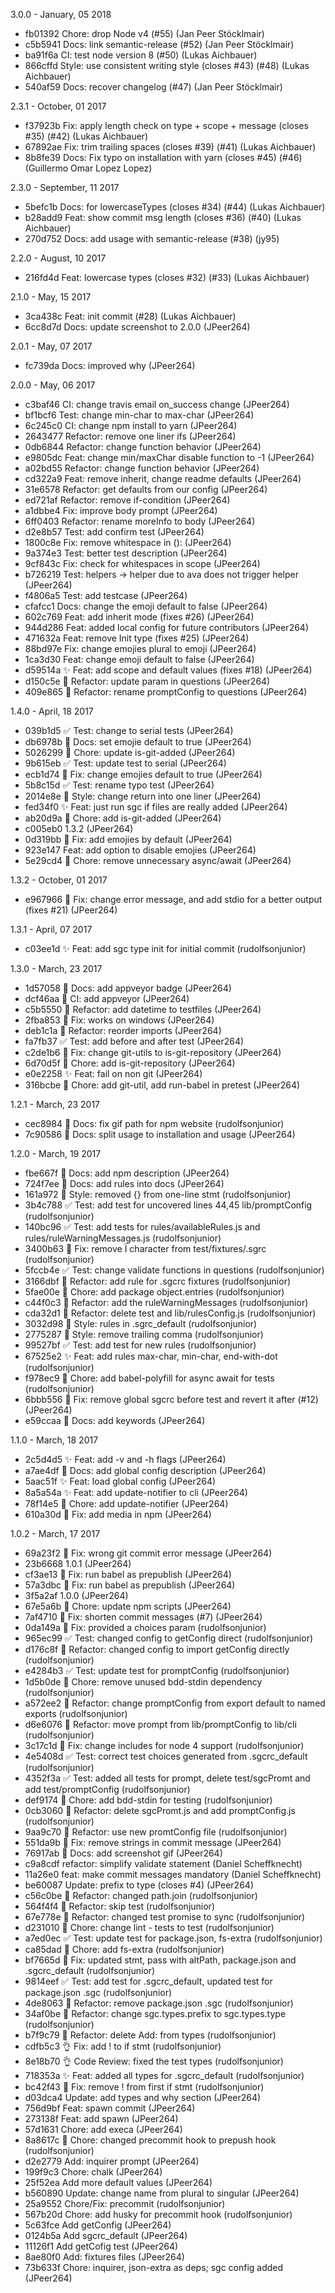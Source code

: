 3.0.0 - January, 05 2018

* fb01392 Chore: drop Node v4 (#55) (Jan Peer Stöcklmair)
* c5b5941 Docs: link semantic-release (#52) (Jan Peer Stöcklmair)
* ba91f6a CI: test node version 8 (#50) (Lukas Aichbauer)
* 866cffd Style: use consistent writing style (closes #43) (#48) (Lukas Aichbauer)
* 540af59 Docs: recover changelog (#47) (Jan Peer Stöcklmair)

2.3.1 - October, 01 2017

 * f37923b Fix: apply length check on type + scope + message (closes #35) (#42) (Lukas Aichbauer)
 * 67892ae Fix: trim trailing spaces (closes #39) (#41) (Lukas Aichbauer)
 * 8b8fe39 Docs: Fix typo on installation with yarn (closes #45) (#46) (Guillermo Omar Lopez Lopez)

2.3.0 - September, 11 2017

 * 5befc1b Docs: for lowercaseTypes (closes #34) (#44) (Lukas Aichbauer)
 * b28add9 Feat: show commit msg length (closes #36) (#40) (Lukas Aichbauer)
 * 270d752 Docs: add usage with semantic-release (#38) (jy95)

2.2.0 - August, 10 2017

 * 216fd4d Feat: lowercase types (closes #32) (#33) (Lukas Aichbauer)

2.1.0 - May, 15 2017

 * 3ca438c Feat: init commit (#28) (Lukas Aichbauer)
 * 6cc8d7d Docs: update screenshot to 2.0.0 (JPeer264)

2.0.1 - May, 07 2017

 * fc739da Docs: improved why (JPeer264)

2.0.0 - May, 06 2017

 * c3baf46 CI: change travis email on_success change (JPeer264)
 * bf1bcf6 Test: change min-char to max-char (JPeer264)
 * 6c245c0 CI: change npm install to yarn (JPeer264)
 * 2643477 Refactor: remove one liner ifs (JPeer264)
 * 0db6844 Refactor: change function behavior (JPeer264)
 * e9805dc Feat: change min/maxChar disable function to -1 (JPeer264)
 * a02bd55 Refactor: change function behavior (JPeer264)
 * cd322a9 Feat: remove inherit, change readme defaults (JPeer264)
 * 31e6578 Refactor: get defaults from our config (JPeer264)
 * ed721af Refactor: remove if-condition (JPeer264)
 * a1dbbe4 Fix: improve body prompt (JPeer264)
 * 6ff0403 Refactor: rename moreInfo to body (JPeer264)
 * d2e8b57 Test: add confirm test (JPeer264)
 * 1800c8e Fix: remove whitespace in <Type>(<scope>): (JPeer264)
 * 9a374e3 Test: better test description (JPeer264)
 * 9cf843c Fix: check for whitespaces in scope (JPeer264)
 * b726219 Test: helpers -> helper due to ava does not trigger helper (JPeer264)
 * f4806a5 Test: add testcase (JPeer264)
 * cfafcc1 Docs: change the emoji default to false (JPeer264)
 * 602c769 Feat: add inherit mode (fixes #26) (JPeer264)
 * 944d286 Feat: added local config for future contributors (JPeer264)
 * 471632a Feat: remove Init type (fixes #25) (JPeer264)
 * 88bd97e Fix: change emojies plural to emoji (JPeer264)
 * 1ca3d30 Feat: change emoji default to false (JPeer264)
 * d59514a :sparkles: Feat: add scope and default values (fixes #18) (JPeer264)
 * d150c5e :hammer: Refactor: update param in questions (JPeer264)
 * 409e865 :hammer: Refactor: rename promptConfig to questions (JPeer264)

1.4.0 - April, 18 2017

 * 039b1d5 :white_check_mark: Test: change to serial tests (JPeer264)
 * db6978b :memo: Docs: set emojie default to true (JPeer264)
 * 5026299 :wrench: Chore: update is-git-added (JPeer264)
 * 9b615eb :white_check_mark: Test: update test to serial (JPeer264)
 * ecb1d74 :bug: Fix: change emojies default to true (JPeer264)
 * 5b8c15d :white_check_mark: Test: rename typo test (JPeer264)
 * 2014e8e :art: Style: change return into one liner (JPeer264)
 * fed34f0 :sparkles: Feat: just run sgc if files are really added (JPeer264)
 * ab20d9a :wrench: Chore: add is-git-added (JPeer264)
 * c005eb0 1.3.2 (JPeer264)
 * 0d319bb :bug: Fix: add emojies by default (JPeer264)
 * 923e147 Feat: add option to disable emojies (JPeer264)
 * 5e29cd4 :wrench: Chore: remove unnecessary async/await (JPeer264)

1.3.2 - October, 01 2017

 * e967966 :bug: Fix: change error message, and add stdio for a better output (fixes #21) (JPeer264)

1.3.1 - April, 07 2017

 * c03ee1d :sparkles: Feat: add sgc type init for initial commit (rudolfsonjunior)

1.3.0 - March, 23 2017

 * 1d57058 :memo: Docs: add appveyor badge (JPeer264)
 * dcf46aa :construction_worker: CI: add appveyor (JPeer264)
 * c5b5550 :hammer: Refactor: add datetime to testfiles (JPeer264)
 * 2fba853 :bug: Fix: works on windows (JPeer264)
 * deb1c1a :hammer: Refactor: reorder imports (JPeer264)
 * fa7fb37 :white_check_mark: Test: add before and after test (JPeer264)
 * c2de1b6 :bug: Fix: change git-utils to is-git-repository (JPeer264)
 * 6d70d5f :wrench: Chore: add is-git-repository (JPeer264)
 * e0e2258 :sparkles: Feat: fail on non git (JPeer264)
 * 316bcbe :wrench: Chore: add git-util, add run-babel in pretest (JPeer264)

1.2.1 - March, 23 2017

 * cec8984 :memo: Docs: fix gif path for npm website (rudolfsonjunior)
 * 7c90586 :memo: Docs: split usage to installation and usage (JPeer264)

1.2.0 - March, 19 2017

 * fbe667f :memo: Docs: add npm description (JPeer264)
 * 724f7ee :memo: Docs: add rules into docs (JPeer264)
 * 161a972 :art: Style: removed {} from one-line stmt (rudolfsonjunior)
 * 3b4c788 :white_check_mark: Test: add test for uncovered lines 44,45 lib/promptConfig (rudolfsonjunior)
 * 140bc96 :white_check_mark: Test: add tests for rules/availableRules.js and rules/ruleWarningMessages.js (rudolfsonjunior)
 * 3400b63 :bug: Fix: remove Ï character from test/fixtures/.sgrc (rudolfsonjunior)
 * 5fccb4e :white_check_mark: Test: change validate functions in questions (rudolfsonjunior)
 * 3166dbf :hammer: Refactor: add rule for .sgcrc fixtures (rudolfsonjunior)
 * 5fae00e :wrench: Chore: add package object.entries (rudolfsonjunior)
 * c44f0c3 :hammer: Refactor: add the ruleWarningMessages (rudolfsonjunior)
 * cda32d1 :hammer: Refactor: delete test and lib/rulesConfig.js (rudolfsonjunior)
 * 3032d98 :art: Style: rules in .sgrc_default (rudolfsonjunior)
 * 2775287 :art: Style: remove trailing comma (rudolfsonjunior)
 * 99527bf :white_check_mark: Test: add test for new rules (rudolfsonjunior)
 * 67525e2 :sparkles: Feat: add rules max-char, min-char, end-with-dot (rudolfsonjunior)
 * f978ec9 :wrench: Chore: add babel-polyfill for async await for tests (rudolfsonjunior)
 * 6bbb556 :bug: Fix: remove global sgcrc before test and revert it after (#12) (JPeer264)
 * e59ccaa :memo: Docs: add keywords (JPeer264)

1.1.0 - March, 18 2017

 * 2c5d4d5 :sparkles: Feat: add -v and -h flags (JPeer264)
 * a7ae4df :memo: Docs: add global config description (JPeer264)
 * 5aac51f :sparkles: Feat: load global config (JPeer264)
 * 8a5a54a :sparkles: Feat: add update-notifier to cli (JPeer264)
 * 78f14e5 :wrench: Chore: add update-notifier (JPeer264)
 * 610a30d :bug: Fix: add media in npm (JPeer264)

1.0.2 - March, 17 2017

 * 69a23f2 :bug: Fix: wrong git commit error message (JPeer264)
 * 23b6668 1.0.1 (JPeer264)
 * cf3ae13 :bug: Fix: run babel as prepublish (JPeer264)
 * 57a3dbc :bug: Fix: run babel as prepublish (JPeer264)
 * 3f5a2af 1.0.0 (JPeer264)
 * 67e5a6b :wrench: Chore: update npm scripts (JPeer264)
 * 7af4710 :bug: Fix: shorten commit messages (#7) (JPeer264)
 * 0da149a :bug: Fix: provided a choices param (rudolfsonjunior)
 * 965ec99 :white_check_mark: Test: changed config to getConfig direct (rudolfsonjunior)
 * d176c8f :hammer: Refactor: changed config to import getConfig directly (rudolfsonjunior)
 * e4284b3 :white_check_mark: Test: update test for promptConfig (rudolfsonjunior)
 * 1d5b0de :wrench: Chore: remove unused bdd-stdin dependency (rudolfsonjunior)
 * a572ee2 :hammer: Refactor: change promptConfig from export default to named exports (rudolfsonjunior)
 * d6e6076 :hammer: Refactor: move prompt from lib/promptConfig to lib/cli (rudolfsonjunior)
 * 3c17c1d :bug: Fix: change includes for node 4 support (rudolfsonjunior)
 * 4e5408d :white_check_mark: Test: correct test choices generated from .sgcrc_default (rudolfsonjunior)
 * 4352f3a :white_check_mark: Test: added all tests for prompt, delete test/sgcPromt and add test/promptConfig (rudolfsonjunior)
 * def9174 :wrench: Chore: add bdd-stdin for testing (rudolfsonjunior)
 * 0cb3060 :hammer: Refactor: delete sgcPromt.js and add promptConfig.js (rudolfsonjunior)
 * 9aa9c70 :hammer: Refactor: use new promtConfig file (rudolfsonjunior)
 * 551da9b :bug: Fix: remove strings in commit message (JPeer264)
 * 76917ab :memo: Docs: add screenshot gif (JPeer264)
 * c9a8cdf refactor: simplify validate statement (Daniel Scheffknecht)
 * 11a26e0 feat: make commit messages mandatory (Daniel Scheffknecht)
 * be60087 Update: prefix to type (closes #4) (JPeer264)
 * c56c0be :hammer: Refactor: changed path.join (rudolfsonjunior)
 * 564f4f4 :hammer: Refactor: skip test (rudolfsonjunior)
 * 67e778e :hammer: Refactor: changed test promise to sync (rudolfsonjunior)
 * d231010 :wrench: Chore: change lint - tests to test (rudolfsonjunior)
 * a7ed0ec :white_check_mark: Test: update test for package.json, fs-extra (rudolfsonjunior)
 * ca85dad :wrench: Chore: add fs-extra (rudolfsonjunior)
 * bf7665d :bug: Fix: updated stmt, pass with altPath, package.json and .sgcrc_default (rudolfsonjunior)
 * 9814eef :white_check_mark: Test: add test for .sgcrc_default, updated test for package.json .sgc (rudolfsonjunior)
 * 4de8063 :wrench: Refactor: remove package.json .sgc (rudolfsonjunior)
 * 34af0be :hammer: Refactor: change sgc.types.prefix to sgc.types.type (rudolfsonjunior)
 * b7f9c79 :hammer: Refactor: delete Add: from types (rudolfsonjunior)
 * cdfb5c3 :ok_hand: Fix: add ! to if stmt (rudolfsonjunior)
 * 8e18b70 :ok_hand: Code Review: fixed the test types (rudolfsonjunior)
 * 718353a :sparkles: Feat: added all types for .sgcrc_default (rudolfsonjunior)
 * bc42f43 :bug: Fix: remove ! from first if stmt (rudolfsonjunior)
 * d03dca4 Update: add types and why section (JPeer264)
 * 756d9bf Feat: spawn commit (JPeer264)
 * 273138f Feat: add spawn (JPeer264)
 * 57d1631 Chore: add execa (JPeer264)
 * 8a8617c :wrench: Chore: changed precommit hook to prepush hook (rudolfsonjunior)
 * d2e2779 Add: inquirer prompt (JPeer264)
 * 199f9c3 Chore: chalk (JPeer264)
 * 25f52ea Add more default values (JPeer264)
 * b560890 Update: change name from plural to singular (JPeer264)
 * 25a9552 Chore/Fix: precommit (rudolfsonjunior)
 * 567b20d Chore: add husky for precommit hook (rudolfsonjunior)
 * 5c63fce Add getConfig (JPeer264)
 * 0124b5a Add sgcrc_default (JPeer264)
 * 11126f1 Add getCofig test (JPeer264)
 * 8ae80f0 Add: fixtures files (JPeer264)
 * 73b633f Chore: inquirer, json-extra as deps; sgc config added (JPeer264)

